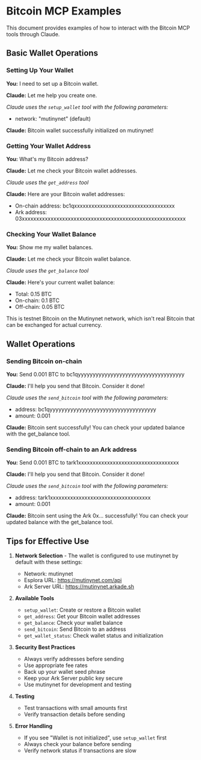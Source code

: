 # Bitcoin MCP Examples

This document provides examples of how to interact with the Bitcoin MCP tools through Claude.

## Basic Wallet Operations

### Setting Up Your Wallet

**You:** I need to set up a Bitcoin wallet.

**Claude:** Let me help you create one.

_Claude uses the `setup_wallet` tool with the following parameters:_
- network: "mutinynet" (default)

**Claude:** Bitcoin wallet successfully initialized on mutinynet!

### Getting Your Wallet Address

**You:** What's my Bitcoin address?

**Claude:** Let me check your Bitcoin wallet addresses.

_Claude uses the `get_address` tool_

**Claude:** Here are your Bitcoin wallet addresses:
- On-chain address: bc1qxxxxxxxxxxxxxxxxxxxxxxxxxxxxxxxxxxx
- Ark address: 03xxxxxxxxxxxxxxxxxxxxxxxxxxxxxxxxxxxxxxxxxxxxxxxxxxxxxxxxx

### Checking Your Wallet Balance

**You:** Show me my wallet balances.

**Claude:** Let me check your Bitcoin wallet balance.

_Claude uses the `get_balance` tool_

**Claude:** Here's your current wallet balance:
- Total: 0.15 BTC
- On-chain: 0.1 BTC
- Off-chain: 0.05 BTC

This is testnet Bitcoin on the Mutinynet network, which isn't real Bitcoin that can be exchanged for actual currency.

## Wallet Operations

### Sending Bitcoin on-chain

**You:** Send 0.001 BTC to bc1qyyyyyyyyyyyyyyyyyyyyyyyyyyyyyyyyyyyy

**Claude:** I'll help you send that Bitcoin. Consider it done!

_Claude uses the `send_bitcoin` tool with the following parameters:_
- address: bc1qyyyyyyyyyyyyyyyyyyyyyyyyyyyyyyyyyyyy
- amount: 0.001

**Claude:** Bitcoin sent successfully! You can check your updated balance with the get_balance tool.


### Sending Bitcoin off-chain to an Ark address

**You:** Send 0.001 BTC to tark1xxxxxxxxxxxxxxxxxxxxxxxxxxxxxxxxxxx

**Claude:** I'll help you send that Bitcoin. Consider it done!

_Claude uses the `send_bitcoin` tool with the following parameters:_
- address: tark1xxxxxxxxxxxxxxxxxxxxxxxxxxxxxxxxxxx
- amount: 0.001

**Claude:** Bitcoin sent using the Ark 0x... successfully! You can check your updated balance with the get_balance tool.

## Tips for Effective Use

1. **Network Selection** - The wallet is configured to use mutinynet by default with these settings:
   - Network: mutinynet
   - Esplora URL: https://mutinynet.com/api
   - Ark Server URL: https://mutinynet.arkade.sh

2. **Available Tools**
   - `setup_wallet`: Create or restore a Bitcoin wallet
   - `get_address`: Get your Bitcoin wallet addresses
   - `get_balance`: Check your wallet balance
   - `send_bitcoin`: Send Bitcoin to an address
   - `get_wallet_status`: Check wallet status and initialization

3. **Security Best Practices**
   - Always verify addresses before sending
   - Use appropriate fee rates
   - Back up your wallet seed phrase
   - Keep your Ark Server public key secure
   - Use mutinynet for development and testing

4. **Testing**
   - Test transactions with small amounts first
   - Verify transaction details before sending

5. **Error Handling**
   - If you see "Wallet is not initialized", use `setup_wallet` first
   - Always check your balance before sending
   - Verify network status if transactions are slow
